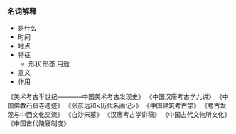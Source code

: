 ### 名词解释
- 是什么 
- 时间 
- 地点 
- 特征 
    - 形状 形态 用途
- 意义 
- 作用

《美术考古半世纪————中国美术考古发现史》
《中国汉唐考古学九讲》
《中国佛教石窟寺遗迹》
《张彦远和<历代名画记>》
《中国建筑考古学》
《考古发现与中西文化交流》
《白沙宋墓》
《汉唐考古学讲稿》
《中国古代文物所文化》
《中国古代陵寝制度》